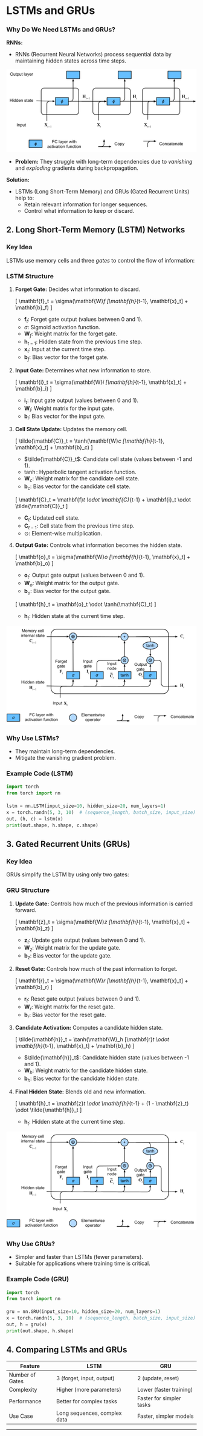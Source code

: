 # LSTMs and GRUs

### Why Do We Need LSTMs and GRUs?

**RNNs:**
- RNNs (Recurrent Neural Networks) process sequential data by maintaining hidden states across time steps.

![Vanilla RNN Architecture](images/rnn.png)

- **Problem:** They struggle with long-term dependencies due to *vanishing* and *exploding* gradients during backpropagation.

**Solution:**
- LSTMs (Long Short-Term Memory) and GRUs (Gated Recurrent Units) help to:
  - Retain relevant information for longer sequences.
  - Control what information to keep or discard.

## 2. Long Short-Term Memory (LSTM) Networks

### Key Idea
LSTMs use memory cells and three *gates* to control the flow of information:

### LSTM Structure
1. **Forget Gate:** Decides what information to discard.
   
   \[
   \mathbf{f}_t = \sigma(\mathbf{W}_f [\mathbf{h}_{t-1}, \mathbf{x}_t] + \mathbf{b}_f)
   \]
   - $\mathbf{f}_t$: Forget gate output (values between 0 and 1).
   - $\sigma$: Sigmoid activation function.
   - $\mathbf{W}_f$: Weight matrix for the forget gate.
   - $\mathbf{h}_{t-1}$: Hidden state from the previous time step.
   - $\mathbf{x}_t$: Input at the current time step.
   - $\mathbf{b}_f$: Bias vector for the forget gate.

2. **Input Gate:** Determines what new information to store.

   \[
   \mathbf{i}_t = \sigma(\mathbf{W}_i [\mathbf{h}_{t-1}, \mathbf{x}_t] + \mathbf{b}_i)
   \]
   - $\mathbf{i}_t$: Input gate output (values between 0 and 1).
   - $\mathbf{W}_i$: Weight matrix for the input gate.
   - $\mathbf{b}_i$: Bias vector for the input gate.

3. **Cell State Update:** Updates the memory cell.

   \[
   \tilde{\mathbf{C}}_t = \tanh(\mathbf{W}_c [\mathbf{h}_{t-1}, \mathbf{x}_t] + \mathbf{b}_c)
   \]
   - $\tilde{\mathbf{C}}_t$: Candidate cell state (values between -1 and 1).
   - $\tanh$: Hyperbolic tangent activation function.
   - $\mathbf{W}_c$: Weight matrix for the candidate cell state.
   - $\mathbf{b}_c$: Bias vector for the candidate cell state.

   \[
   \mathbf{C}_t = \mathbf{f}_t \odot \mathbf{C}_{t-1} + \mathbf{i}_t \odot \tilde{\mathbf{C}}_t
   \]
   - $\mathbf{C}_t$: Updated cell state.
   - $\mathbf{C}_{t-1}$: Cell state from the previous time step.
   - $\odot$: Element-wise multiplication.

4. **Output Gate:** Controls what information becomes the hidden state.

   \[
   \mathbf{o}_t = \sigma(\mathbf{W}_o [\mathbf{h}_{t-1}, \mathbf{x}_t] + \mathbf{b}_o)
   \]
   - $\mathbf{o}_t$: Output gate output (values between 0 and 1).
   - $\mathbf{W}_o$: Weight matrix for the output gate.
   - $\mathbf{b}_o$: Bias vector for the output gate.

   \[
   \mathbf{h}_t = \mathbf{o}_t \odot \tanh(\mathbf{C}_t)
   \]
   - $\mathbf{h}_t$: Hidden state at the current time step.

![LSTM Architecture](images/lstm.png)

### Why Use LSTMs?
- They maintain long-term dependencies.
- Mitigate the vanishing gradient problem.

### Example Code (LSTM)
```python
import torch
from torch import nn

lstm = nn.LSTM(input_size=10, hidden_size=20, num_layers=1)
x = torch.randn(5, 3, 10)  # (sequence_length, batch_size, input_size)
out, (h, c) = lstm(x)
print(out.shape, h.shape, c.shape)
```

## 3. Gated Recurrent Units (GRUs)

### Key Idea
GRUs simplify the LSTM by using only two gates:

### GRU Structure
1. **Update Gate:** Controls how much of the previous information is carried forward.

   \[
   \mathbf{z}_t = \sigma(\mathbf{W}_z [\mathbf{h}_{t-1}, \mathbf{x}_t] + \mathbf{b}_z)
   \]
   - $\mathbf{z}_t$: Update gate output (values between 0 and 1).
   - $\mathbf{W}_z$: Weight matrix for the update gate.
   - $\mathbf{b}_z$: Bias vector for the update gate.

2. **Reset Gate:** Controls how much of the past information to forget.

   \[
   \mathbf{r}_t = \sigma(\mathbf{W}_r [\mathbf{h}_{t-1}, \mathbf{x}_t] + \mathbf{b}_r)
   \]
   - $\mathbf{r}_t$: Reset gate output (values between 0 and 1).
   - $\mathbf{W}_r$: Weight matrix for the reset gate.
   - $\mathbf{b}_r$: Bias vector for the reset gate.

3. **Candidate Activation:** Computes a candidate hidden state.

   \[
   \tilde{\mathbf{h}}_t = \tanh(\mathbf{W}_h [\mathbf{r}_t \odot \mathbf{h}_{t-1}, \mathbf{x}_t] + \mathbf{b}_h)
   \]
   - $\tilde{\mathbf{h}}_t$: Candidate hidden state (values between -1 and 1).
   - $\mathbf{W}_h$: Weight matrix for the candidate hidden state.
   - $\mathbf{b}_h$: Bias vector for the candidate hidden state.

4. **Final Hidden State:** Blends old and new information.

   \[
   \mathbf{h}_t = \mathbf{z}_t \odot \mathbf{h}_{t-1} + (1 - \mathbf{z}_t) \odot \tilde{\mathbf{h}}_t
   \]
   - $\mathbf{h}_t$: Hidden state at the current time step.

![GRU Architecture](images/lstm.png)

### Why Use GRUs?
- Simpler and faster than LSTMs (fewer parameters).
- Suitable for applications where training time is critical.

### Example Code (GRU)
```python
import torch
from torch import nn

gru = nn.GRU(input_size=10, hidden_size=20, num_layers=1)
x = torch.randn(5, 3, 10)  # (sequence_length, batch_size, input_size)
out, h = gru(x)
print(out.shape, h.shape)
```

## 4. Comparing LSTMs and GRUs

| Feature            | LSTM                         | GRU                    |
|--------------------|------------------------------|-------------------------|
| Number of Gates    | 3 (forget, input, output)    | 2 (update, reset)       |
| Complexity         | Higher (more parameters)     | Lower (faster training) |
| Performance        | Better for complex tasks     | Faster for simpler tasks|
| Use Case           | Long sequences, complex data | Faster, simpler models  |

---

<script type="text/javascript" src="https://cdnjs.cloudflare.com/ajax/libs/mathjax/2.7.7/MathJax.js?config=TeX-MML-AM_CHTML"></script>


